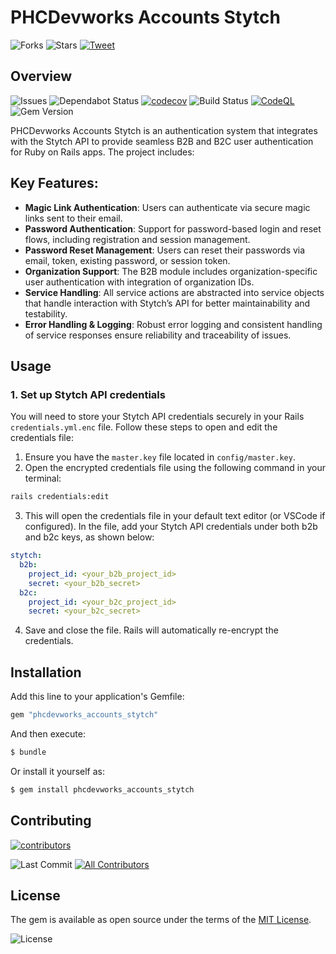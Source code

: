 # PHCDevworks Accounts Stytch

![Forks](https://img.shields.io/github/forks/phcdevworks/phcdevworks_accounts_stytch.svg?style=social)
![Stars](https://img.shields.io/github/stars/phcdevworks/phcdevworks_accounts_stytch.svg?style=social)
[![Tweet](https://img.shields.io/twitter/url?style=social&url=https%3A%2F%2Fgithub.com%2Fphcdevworks%2Fphcdevworks_accounts_stytch)](https://twitter.com/intent/tweet?text=Check%20out%20this%20authentication%20gem%20for%20Rails%20integrating%20with%20Stytch!%20https://github.com/phcdevworks/phcdevworks_accounts_stytch)

## Overview

![Issues](https://img.shields.io/github/issues/phcdevworks/phcdevworks_accounts_stytch.svg)
![Dependabot Status](https://img.shields.io/badge/Dependabot-enabled-brightgreen.svg?logo=dependabot)
[![codecov](https://codecov.io/gh/phcdevworks/phcdevworks_accounts_stytch/graph/badge.svg?token=BWZYGMS6P3)](https://codecov.io/gh/phcdevworks/phcdevworks_accounts_stytch)
![Build Status](https://github.com/phcdevworks/phcdevworks_accounts_stytch/actions/workflows/test.yml/badge.svg)
[![CodeQL](https://github.com/phcdevworks/phcdevworks_accounts_stytch/actions/workflows/github-code-scanning/codeql/badge.svg)](https://github.com/phcdevworks/phcdevworks_accounts_stytch/actions/workflows/github-code-scanning/codeql)
![Gem Version](https://img.shields.io/gem/v/phcdevworks_accounts_stytch.svg)

PHCDevworks Accounts Stytch is an authentication system that integrates with the Stytch API to provide seamless B2B and B2C user authentication for Ruby on Rails apps. The project includes:

## Key Features:

- **Magic Link Authentication**: Users can authenticate via secure magic links sent to their email.
- **Password Authentication**: Support for password-based login and reset flows, including registration and session management.
- **Password Reset Management**: Users can reset their passwords via email, token, existing password, or session token.
- **Organization Support**: The B2B module includes organization-specific user authentication with integration of organization IDs.
- **Service Handling**: All service actions are abstracted into service objects that handle interaction with Stytch’s API for better maintainability and testability.
- **Error Handling & Logging**: Robust error logging and consistent handling of service responses ensure reliability and traceability of issues.

## Usage

### 1. Set up Stytch API credentials

You will need to store your Stytch API credentials securely in your Rails `credentials.yml.enc` file. Follow these steps to open and edit the credentials file:

1. Ensure you have the `master.key` file located in `config/master.key`.
2. Open the encrypted credentials file using the following command in your terminal:
```bash
rails credentials:edit
```
3. This will open the credentials file in your default text editor (or VSCode if configured). In the file, add your Stytch API credentials under both b2b and b2c keys, as shown below:
```yml
stytch:
  b2b:
    project_id: <your_b2b_project_id>
    secret: <your_b2b_secret>
  b2c:
    project_id: <your_b2c_project_id>
    secret: <your_b2c_secret>
```
4. Save and close the file. Rails will automatically re-encrypt the credentials.

## Installation
Add this line to your application's Gemfile:

```ruby
gem "phcdevworks_accounts_stytch"
```

And then execute:
```bash
$ bundle
```

Or install it yourself as:
```bash
$ gem install phcdevworks_accounts_stytch
```

## Contributing
[![contributors](https://contributors-img.web.app/image?repo=phcdevworks/phcdevworks_accounts_stytch)](https://github.com/phcdevworks/phcdevworks_accounts_stytch/graphs/contributors)
  
![Last Commit](https://img.shields.io/github/last-commit/phcdevworks/phcdevworks_accounts_stytch.svg)
[![All Contributors](https://img.shields.io/badge/all_contributors-1-orange.svg?style=flat-square)](#contributors-)

## License
The gem is available as open source under the terms of the [MIT License](https://opensource.org/licenses/MIT).
  
![License](https://img.shields.io/github/license/phcdevworks/phcdevworks_accounts_stytch.svg)
